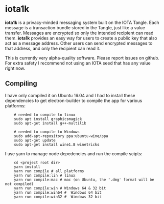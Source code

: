 # iota1k

**iota1k** is a privacy-minded messaging system built on the IOTA Tangle. Each message is a transaction bundle stored in the Tangle, just like a value transfer. Messages are encrypted so only the intended recipient can read them. **iota1k** provides an easy way for users to create a public key that also act as a message address. Other users can send encrypted messages to that address, and only the recipient can read it.

This is currently very alpha-quality software. Please report issues on github. For extra safety I recommend not using an IOTA seed that has any value right now.

## Compiling

I have only compiled it on Ubuntu 16.04 and I had to install these dependencies to get electron-builder to compile the app for various platforms:
```
    # needed to compile to linux
    sudo apt install graphicsmagick
    sudo apt-get install g++-multilib

    # needed to compile to Windows
    sudo add-apt-repository ppa:ubuntu-wine/ppa
    sudo apt-get update
    sudo apt-get install wine1.8 winetricks

```

I use yarn to manage node depedencies and run the compile scipts:
```
    cd <project root dir>
    yarn install
    yarn run compile # all platforms
    yarn run compile:lin # linux
    yarn run compile:mac # mac (on Ubuntu, the '.dmg' format will be not compiled)
    yarn run compile:win # Windows 64 & 32 bit
    yarn run compile:win64 #  Windows 64 bit
    yarn run compile:win32 #  Windows 32 bit
```
